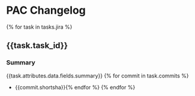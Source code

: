 # PAC Changelog
{% for task in tasks.jira %}
## {{task.task_id}} 

### Summary

{{task.attributes.data.fields.summary}}
{% for commit in task.commits %}
 - {{commit.shortsha}}{% endfor %} 
{% endfor %}

